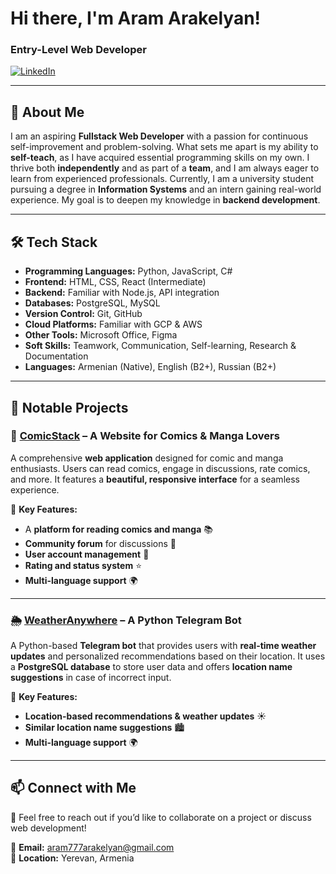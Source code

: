 # Hi there, I'm Aram Arakelyan!

### Entry-Level Web Developer

[![LinkedIn](https://img.shields.io/badge/LinkedIn-Profile-blue?style=flat&logo=linkedin)](https://www.linkedin.com/in/aram-arakelyan-632227282/)

---

## 🚀 About Me
I am an aspiring **Fullstack Web Developer** with a passion for continuous self-improvement and problem-solving. What sets me apart is my ability to **self-teach**, as I have acquired essential programming skills on my own. I thrive both **independently** and as part of a **team**, and I am always eager to learn from experienced professionals. Currently, I am a university student pursuing a degree in **Information Systems** and an intern gaining real-world experience. My goal is to deepen my knowledge in **backend development**.

---

## 🛠️ Tech Stack
- **Programming Languages:** Python, JavaScript, C#
- **Frontend:** HTML, CSS, React (Intermediate)
- **Backend:** Familiar with Node.js, API integration
- **Databases:** PostgreSQL, MySQL
- **Version Control:** Git, GitHub
- **Cloud Platforms:** Familiar with GCP & AWS
- **Other Tools:** Microsoft Office, Figma
- **Soft Skills:** Teamwork, Communication, Self-learning, Research & Documentation
- **Languages:** Armenian (Native), English (B2+), Russian (B2+)

---

## 🌟 Notable Projects
### **📖 [ComicStack](https://github.com/AramArakelyan777/comicstack-app) – A Website for Comics & Manga Lovers**
A comprehensive **web application** designed for comic and manga enthusiasts. Users can read comics, engage in discussions, rate comics, and more. It features a **beautiful, responsive interface** for a seamless experience.

🔹 **Key Features:**
- A **platform for reading comics and manga** 📚
- **Community forum** for discussions 💬
- **User account management** 👤
- **Rating and status system** ⭐
- **Multi-language support** 🌍

---

### **🌦 [WeatherAnywhere](https://github.com/AramArakelyan777/weather-telegram-bot) – A Python Telegram Bot**
A Python-based **Telegram bot** that provides users with **real-time weather updates** and personalized recommendations based on their location. It uses a **PostgreSQL database** to store user data and offers **location name suggestions** in case of incorrect input.

🔹 **Key Features:**
- **Location-based recommendations & weather updates** ☀️
- **Similar location name suggestions** 🏙
- **Multi-language support** 🌍

---

## 📫 Connect with Me
💬 Feel free to reach out if you’d like to collaborate on a project or discuss web development!

📧 **Email:** aram777arakelyan@gmail.com  
📍 **Location:** Yerevan, Armenia  

